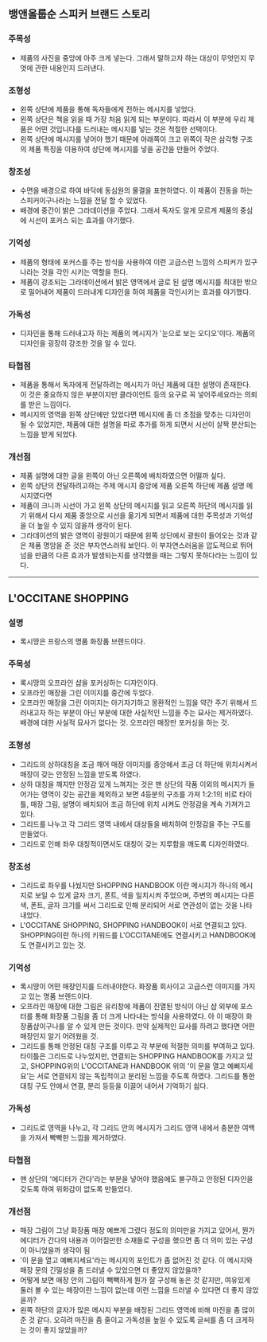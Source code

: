 ## 뱅앤올룹순 스피커 브랜드 스토리

### 주목성
- 제품의 사진을 중앙에 아주 크게 넣는다. 그래서 말하고자 하는 대상이 무엇인지 무엇에 관한 내용인지 드러낸다.

### 조형성
- 왼쪽 상단에 제품을 통해 독자들에게 전하는 메시지를 넣었다.
- 왼쪽 상단은 책을 읽을 때 가장 처음 읽게 되는 부분이다. 따라서 이 부분에 우리 제품은 어떤 것입니다를 드러내는 메시지를 넣는 것은 적절한 선택이다.
- 왼쪽 상단에 메시지를 넣어야 했기 때문에 아래쪽이 크고 위쪽이 작은 삼각형 구조의 제품 특징을 이용하여 상단에 메시지를 넣을 공간을 만들어 주었다.

### 창조성
- 수면을 배경으로 하여 바닥에 동심원의 물결을 표현하였다. 이 제품이 진동을 하는 스피커이구나라는 느낌을 전달 할 수 있었다.
- 배경에 중간이 밝은 그라데이션을 주었다. 그래서 독자도 알게 모르게 제품의 중심에 시선이 포커스 되는 효과를 야기했다.

### 기억성
- 제품의 형태에 포커스를 주는 방식을 사용하여 이런 고급스런 느낌의 스피커가 있구나라는 것을 각인 시키는 역할을 한다.
- 제품이 강조되는 그라데이션에서 밝은 영역에서 글로 된 설명 메시지를 최대한 밖으로 밀어내어 제품이 드러내게 디자인을 하여 제품을 각인시키는 효과를 야기했다.

### 가독성
- 디자인을 통해 드러내고자 하는 제품의 메시지가 '눈으로 보는 오디오'이다. 제품의 디자인을 굉장히 강조한 것을 알 수 있다.

### 타협점
- 제품을 통해서 독자에게 전달하려는 메시지가 아닌 제품에 대한 설명이 존재한다. 이 것은 중요하지 않은 부분이지만 클라이언트 등의 요구로 꼭 넣어주세요라는 의뢰를 받은 느낌이다. 
- 메시지의 영역을 왼쪽 상단에만 있었다면 메시지에 좀 더 초점을 맞추는 디자인이 될 수 있었지만, 제품에 대한 설명을 따로 추가를 하게 되면서 시선이 살짝 분산되는 느낌을 받게 되었다.

### 개선점
- 제품 설명에 대한 글을 왼쪽이 아닌 오른쪽에 배치하였으면 어떨까 싶다.
- 왼쪽 상단의 전달하려고하는 주제 메시지 중앙에 제품 오른쪽 하단에 제품 설명 메시지였다면 
- 제품이 크니까 시선이 가고 왼쪽 상단의 메시지를 읽고 오른쪽 하단의 메시지를 읽기 위해서 다시 제품 중앙으로 시선을 옮기게 되면서 제품에 대한 주목성과 기억성을 더 높일 수 있지 않을까 생각이 된다.
- 그라데이션의 밝은 영역이 광원이기 때문에 왼쪽 상단에서 광원이 들어오는 것과 같은 제품 명암을 준 것은 부자연스러워 보인다. 이 부자연스러움을 압도적으로 뛰어 넘을 만큼의 다른 효과가 발생되는지를 생각했을 때는 그렇지 못하다라는 느낌이 있다.

---

## L'OCCITANE SHOPPING

### 설명
- 록시땅은 프랑스의 명품 화장품 브렌드이다.

### 주목성
- 록시땅의 오프라인 샵을 포커싱하는 디자인이다.
- 오프라인 매장을 그린 이미지를 중간에 두었다.
- 오프라인 매장을 그린 이미지는 아기자기하고 몽환적인 느낌을 약간 주기 위해서 드러내고자 하는 부분이 아닌 부분에 대한 사실적인 느낌을 주는 묘사는 제거하였다. 배경에 대한 사실적 묘사가 없다는 것. 오프라인 매장만 포커싱을 하는 것.

### 조형성
- 그리드의 상하대칭을 조금 깨어 매장 이미지를 중앙에서 조금 더 하단에 위치시켜서 매장이 갖는 안정된 느낌을 받도록 하였다.
- 상하 대칭을 깨지만 안정감 있게 느껴지는 것은 맨 상단의 작품 이외의 메시지가 들어가는 영역이 갖는 공간을 제외하고 보면 4등분의 구조를 가져 1:2:1의 비로 타이틀, 매장 그림, 설명이 배치되어 조금 하단에 위치 시켜도 안정감을 계속 가져가고 있다.
- 그리드를 나누고 각 그리드 영역 내에서 대상들을 배치하여 안정감을 주는 구도를 만들었다.
- 그리드로 인해 좌우 대칭적이면서도 대칭이 갖는 지루함을 깨도록 디자인하였다.

### 창조성
- 그리드로 좌우를 나눴지만 SHOPPING HANDBOOK 이란 메시지가 하나의 메시지로 보일 수 있게 글자 크기, 폰트, 색을 일치시켜 주었으며, 주변의 메시지는 다른 색, 폰트, 글자 크기를 써서 그리드로 인해 분리되어 서로 연관성이 없는 것을 나타내었다.
- L'OCCITANE SHOPPING, SHOPPING HANDBOOK이 서로 연결되고 있다. SHOPPING이란 하나의 키워드를 L'OCCITANE에도 연결시키고 HANDBOOK에도 연결시키고 있는 것.

### 기억성
- 록시땅이 어떤 매장인지를 드러내야한다. 화장품 회사이고 고급스런 이미지를 가지고 있는 명품 브렌드이다.
- 오프라인 매장에 대한 그림은 유리창에 제품이 진열된 방식이 아닌 샵 외부에 포스터를 통해 화장품 그림을 좀 더 크게 나타내는 방식을 사용하였다. 아 이 매장이 화장품샵이구나를 알 수 있게 만든 것이다. 만약 실제적인 묘사를 하려고 했다면 어떤 매장인지 알기 어려웠을 것.
- 그리드를 통해 안정된 대칭 구조를 이루고 각 부분에 적절한 의미를 부여하고 있다. 타이틀은 그리드로 나누었지만, 연결되는 SHOPPING HANDBOOK를 가지고 있고, SHOPPING위의 L'OCCITANE과 HANDBOOK 위의 '이 문을 열고 예뻐지세요'는 서로 연결되지 않는 독립적이고 분리된 느낌을 주도록 하였다. 그리드를 통한 대칭 구도 안에서 연결, 분리 등등을 이끌어 내어서 기억하기 쉽다.

### 가독성
- 그리드로 영역을 나누고, 각 그리드 안의 메시지가 그리드 영역 내에서 충분한 여백을 가져서 빡빡한 느낌을 제거하였다.

### 타협점
- 맨 상단의 '에디터가 간다'라는 부분을 넣어야 했음에도 불구하고 안정된 디자인을 갖도록 하여 위화감이 없도록 만들었다.

### 개선점
- 매장 그림이 그냥 화장품 매장 예쁘게 그렸다 정도의 의미만을 가지고 있어서, 뭔가 에디터가 간다의 내용과 이어질만한 소재들로 구성을 했으면 좀 더 의미 있는 구성이 아니었을까 생각이 됨
- '이 문을 열고 예뻐지세요'라는 메시지의 포인트가 좀 없어진 것 같다. 이 메시지와 매장 문의 긴밀성을 좀 드러낼 수 있었으면 더 좋았지 않았을까?
- 어떻게 보면 매장 안의 그림이 빽빽하게 뭔가 잘 구성해 놓은 것 같지만, 여유있게 둘러 볼 수 있는 매장이란 느낌이 없는데 이런 느낌을 드러낼 수 있다면 더 좋지 않았을까?
- 왼쪽 하단의 글자가 많은 메시지 부분을 배정된 그리드 영역에 비해 마진을 좀 많이 준 것 같다. 오히려 마진을 좀 줄이고 가독성을 높일 수 있도록 글씨를 좀 더 크게하는 것이 좋지 않았을까?
